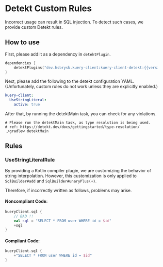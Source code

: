 # Detekt Custom Rules

Incorrect usage can result in SQL injection. To detect such cases, we provide custom Detekt rules.

## How to use

First, please add it as a dependency in `detektPlugin`.

```kotlin
dependencies {
    detektPlugins("dev.hsbrysk.kuery-client:kuery-client-detekt:{{version}}")
}
```

Next, please add the following to the detekt configuration YAML.
(Unfortunately, custom rules do not work unless they are explicitly enabled.)

```yaml
kuery-client:
  UseStringLiteral:
    active: true
```

After that, by running the detektMain task, you can check for any violations.

```shell
# Please run the detektMain task, as type resolution is being used.
# ref: https://detekt.dev/docs/gettingstarted/type-resolution/
./gradlew detektMain
```

## Rules

### UseStringLiteralRule

By providing a Kotlin compiler plugin, we are customizing the behavior of string interpolation.
However, this customization is only applied to `SqlBuilder#add` and `SqlBuilder#unaryPlus(+)`.

Therefore, if incorrectly written as follows, problems may arise.

#### Noncompliant Code:

```kotlin
kueryClient.sql {
    // BAD !!
    val sql = "SELECT * FROM user WHERE id = $id"
    +sql
}
```

#### Compliant Code:

```kotlin
kueryClient.sql {
    +"SELECT * FROM user WHERE id = $id"
}
```
